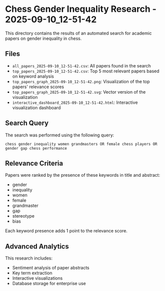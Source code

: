 # Chess Gender Inequality Research - 2025-09-10_12-51-42

This directory contains the results of an automated search for academic papers on gender inequality in chess.

## Files

- `all_papers_2025-09-10_12-51-42.csv`: All papers found in the search
- `top_papers_2025-09-10_12-51-42.csv`: Top 5 most relevant papers based on keyword analysis
- `top_papers_graph_2025-09-10_12-51-42.png`: Visualization of the top papers' relevance scores
- `top_papers_graph_2025-09-10_12-51-42.svg`: Vector version of the visualization
- `interactive_dashboard_2025-09-10_12-51-42.html`: Interactive visualization dashboard

## Search Query

The search was performed using the following query:
```
chess gender inequality women grandmasters OR female chess players OR gender gap chess performance
```

## Relevance Criteria

Papers were ranked by the presence of these keywords in title and abstract:
- gender
- inequality
- women
- female
- grandmaster
- gap
- stereotype
- bias

Each keyword presence adds 1 point to the relevance score.

## Advanced Analytics

This research includes:
- Sentiment analysis of paper abstracts
- Key term extraction
- Interactive visualizations
- Database storage for enterprise use
